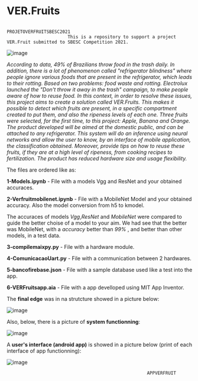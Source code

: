 # VER.Fruits
    
                                                          PROJETOVERFRUITSBESC2021
                           This is a repository to support a project VER.Fruit submitted to SBESC Competition 2021. 
    

![image](https://user-images.githubusercontent.com/39732050/143601069-469d7277-d394-47cb-a686-6a69f107074f.png)


*According to data, 49% of Brazilians throw food in the trash daily. In addition, there is a lot of phenomenon called "refrigerator blindness" where people ignore various foods that are present in the refrigerator, which leads to their rotting. Based on two problems: food waste and rotting. Electrolux launched the "Don't throw it away in the trash" campaign, to make people aware of how to reuse food. In this context, in order to resolve these issues, this project aims to create a solution called VER.Fruits. This makes it possible to detect which fruits are present, in a specific compartment created to put them, and also the ripeness levels of each one. Three fruits were selected, for the first time, to this project: Apple, Banana and Orange. The product developed will be aimed at the domestic public, and can be attached to any refrigerator. This system will do an inference using neural networks and allow the user to know, by an interface of mobile application, the classification obtained. Moreover, provide tips on how to reuse these fruits, if they are at a high level of ripeness, from cooking recipes to fertilization. The product has reduced hardware size and usage flexibility.*

The files are ordered like as:

**1-Models.ipynb** - File with a models Vgg and ResNet and your obtained accuraces.


**2-Verfruitmobilenet.ipynb** - File with a MobileNet Model and your obtained accuracy. Also the model conversion from h5 to kmodel.

The accuraces of models *Vgg*,*ResNet* and *MobileNet* were compared to guide the better choise of a model to your aim. We had see that the better was MobileNet, with a *accuracy* better than *99%* , and better than other models, in a test data. 


**3-compilemaixpy.py** - File with a hardware module.

**4-ComunicacaoUart.py** - File with a communication between 2 hardwares.

**5-bancofirebase.json** - File with a sample database used like a test into the app. 

**6-VERFruitsapp.aia** - File with a app develloped using MIT App Inventor.

The **final edge** was in na strutcture showed in a picture below: 

![image](https://user-images.githubusercontent.com/39732050/143602321-c0487278-6d61-4fc1-aa09-3bbe85f5a155.png)

Also, below, there is a picture of **system functionning**:

![image](https://user-images.githubusercontent.com/39732050/143602349-27887cee-46d0-41d1-817d-001e99956f30.png)

A **user's interface (android app)** is showed in a picture below (print of each interface of app functionning):  

![image](https://user-images.githubusercontent.com/39732050/143602379-15306038-b24e-4477-aeb6-bdb5a17c93b4.png)

                                                         APPVERFRUIT
